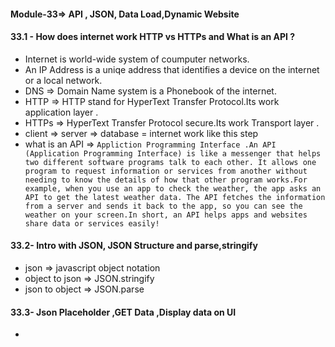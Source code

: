 #### Module-33=> API , JSON, Data Load,Dynamic Website

#### 33.1 - How does internet work HTTP vs HTTPs and What is an API ?
- Internet is world-wide system of coumputer networks.
- An IP Address is a uniqe address that identifies a device  on the internet or a local    network.
- DNS => Domain Name system is a Phonebook of the internet.
- HTTP => HTTP stand for HyperText Transfer Protocol.Its work application layer .
- HTTPs => HyperText Transfer Protocol secure.Its work Transport layer .
- client => server => database = internet work like this step
-  what is an API => 
```Appliction Programming Interface .An API (Application Programming Interface) is like a messenger that helps two different software programs talk to each other. It allows one program to request information or services from another without needing to know the details of how that other program works.For example, when you use an app to check the weather, the app asks an API to get the latest weather data. The API fetches the information from a server and sends it back to the app, so you can see the weather on your screen.In short, an API helps apps and websites share data or services easily!```

#### 33.2- Intro with JSON, JSON Structure and parse,stringify
- json => javascript object notation
- object to json => JSON.stringify
- json to object => JSON.parse

#### 33.3- Json Placeholder ,GET Data ,Display data on UI
- 